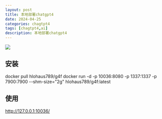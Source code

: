 ```yaml
---
layout: post
title: 本地部署chatgpt4
date: 2024-04-25
categories: chagtpt4
tags: [chagtpt4,ai]
description: 本地部署chatgpt4
---
```


<img src="https://thinkwei.cn/img/gpt4.png" />

## 安装

docker pull hlohaus789/g4f
docker run -d -p 10036:8080 -p 1337:1337 -p 7900:7900 --shm-size="2g" hlohaus789/g4f:latest

## 使用
http://127.0.0.1:10036/

